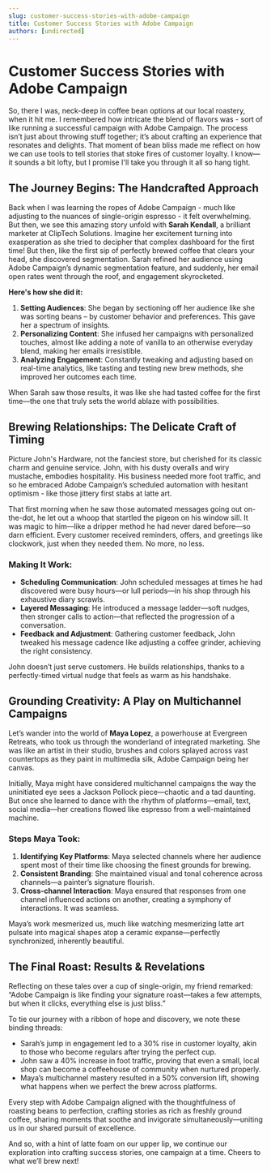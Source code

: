 ```yaml
---
slug: customer-success-stories-with-adobe-campaign
title: Customer Success Stories with Adobe Campaign
authors: [undirected]
---
```



# Customer Success Stories with Adobe Campaign

So, there I was, neck-deep in coffee bean options at our local roastery, when it hit me. I remembered how intricate the blend of flavors was - sort of like running a successful campaign with Adobe Campaign. The process isn’t just about throwing stuff together; it’s about crafting an experience that resonates and delights. That moment of bean bliss made me reflect on how we can use tools to tell stories that stoke fires of customer loyalty. I know—it sounds a bit lofty, but I promise I'll take you through it all so hang tight.

## The Journey Begins: The Handcrafted Approach

Back when I was learning the ropes of Adobe Campaign - much like adjusting to the nuances of single-origin espresso - it felt overwhelming. But then, we see this amazing story unfold with **Sarah Kendall**, a brilliant marketer at ClipTech Solutions. Imagine her excitement turning into exasperation as she tried to decipher that complex dashboard for the first time! But then, like the first sip of perfectly brewed coffee that clears your head, she discovered segmentation. Sarah refined her audience using Adobe Campaign’s dynamic segmentation feature, and suddenly, her email open rates went through the roof, and engagement skyrocketed.

**Here's how she did it:**
1. **Setting Audiences**: She began by sectioning off her audience like she was sorting beans – by customer behavior and preferences. This gave her a spectrum of insights.
2. **Personalizing Content**: She infused her campaigns with personalized touches, almost like adding a note of vanilla to an otherwise everyday blend, making her emails irresistible.
3. **Analyzing Engagement**: Constantly tweaking and adjusting based on real-time analytics, like tasting and testing new brew methods, she improved her outcomes each time.

When Sarah saw those results, it was like she had tasted coffee for the first time—the one that truly sets the world ablaze with possibilities.

## Brewing Relationships: The Delicate Craft of Timing

Picture John's Hardware, not the fanciest store, but cherished for its classic charm and genuine service. John, with his dusty overalls and wiry mustache, embodies hospitality. His business needed more foot traffic, and so he embraced Adobe Campaign’s scheduled automation with hesitant optimism - like those jittery first stabs at latte art.

That first morning when he saw those automated messages going out on-the-dot, he let out a whoop that startled the pigeon on his window sill. It was magic to him—like a dripper method he had never dared before—so darn efficient. Every customer received reminders, offers, and greetings like clockwork, just when they needed them. No more, no less.

### Making It Work:
- **Scheduling Communication**: John scheduled messages at times he had discovered were busy hours—or lull periods—in his shop through his exhaustive diary scrawls.
- **Layered Messaging**: He introduced a message ladder—soft nudges, then stronger calls to action—that reflected the progression of a conversation.
- **Feedback and Adjustment**: Gathering customer feedback, John tweaked his message cadence like adjusting a coffee grinder, achieving the right consistency.

John doesn’t just serve customers. He builds relationships, thanks to a perfectly-timed virtual nudge that feels as warm as his handshake.

## Grounding Creativity: A Play on Multichannel Campaigns

Let’s wander into the world of **Maya Lopez**, a powerhouse at Evergreen Retreats, who took us through the wonderland of integrated marketing. She was like an artist in their studio, brushes and colors splayed across vast countertops as they paint in multimedia silk, Adobe Campaign being her canvas.

Initially, Maya might have considered multichannel campaigns the way the uninitiated eye sees a Jackson Pollock piece—chaotic and a tad daunting. But once she learned to dance with the rhythm of platforms—email, text, social media—her creations flowed like espresso from a well-maintained machine.

### Steps Maya Took:
1. **Identifying Key Platforms**: Maya selected channels where her audience spent most of their time like choosing the finest grounds for brewing.
2. **Consistent Branding**: She maintained visual and tonal coherence across channels—a painter’s signature flourish.
3. **Cross-channel Interaction**: Maya ensured that responses from one channel influenced actions on another, creating a symphony of interactions. It was seamless.

Maya’s work mesmerized us, much like watching mesmerizing latte art pulsate into magical shapes atop a ceramic expanse—perfectly synchronized, inherently beautiful.

## The Final Roast: Results & Revelations

Reflecting on these tales over a cup of single-origin, my friend remarked: “Adobe Campaign is like finding your signature roast—takes a few attempts, but when it clicks, everything else is just bliss.”

To tie our journey with a ribbon of hope and discovery, we note these binding threads:

- Sarah’s jump in engagement led to a 30% rise in customer loyalty, akin to those who become regulars after trying the perfect cup.
- John saw a 40% increase in foot traffic, proving that even a small, local shop can become a coffeehouse of community when nurtured properly.
- Maya’s multichannel mastery resulted in a 50% conversion lift, showing what happens when we perfect the brew across platforms.

Every step with Adobe Campaign aligned with the thoughtfulness of roasting beans to perfection, crafting stories as rich as freshly ground coffee, sharing moments that soothe and invigorate simultaneously—uniting us in our shared pursuit of excellence.

And so, with a hint of latte foam on our upper lip, we continue our exploration into crafting success stories, one campaign at a time. Cheers to what we’ll brew next!